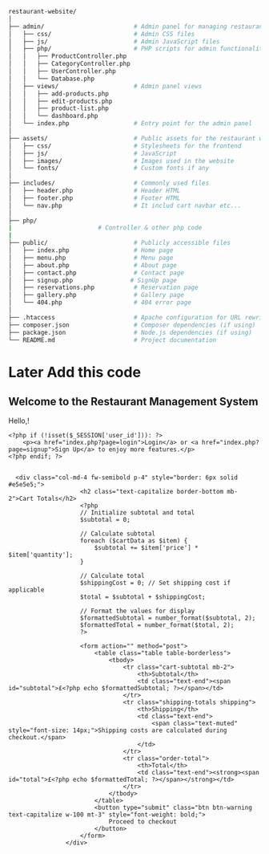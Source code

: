 ```bash
restaurant-website/
│
├── admin/                         # Admin panel for managing restaurant content
│   ├── css/                       # Admin CSS files
│   ├── js/                        # Admin JavaScript files
│   ├── php/                       # PHP scripts for admin functionalities
│   │   ├── ProductController.php
│   │   ├── CategoryController.php
│   │   ├── UserController.php
│   │   └── Database.php
│   ├── views/                     # Admin panel views
│   │   ├── add-products.php
│   │   ├── edit-products.php
│   │   ├── product-list.php
│   │   └── dashboard.php
│   └── index.php                  # Entry point for the admin panel
│
├── assets/                        # Public assets for the restaurant website
│   ├── css/                       # Stylesheets for the frontend
│   ├── js/                        # JavaScript
│   ├── images/                    # Images used in the website
│   └── fonts/                     # Custom fonts if any
│
├── includes/                      # Commonly used files
│   ├── header.php                 # Header HTML
│   ├── footer.php                 # Footer HTML
│   └── nav.php                    # It includ cart navbar etc...
│
├── php/
|                        # Controller & other php code
|
├── public/                        # Publicly accessible files
│   ├── index.php                  # Home page
│   ├── menu.php                   # Menu page
│   ├── about.php                  # About page
│   ├── contact.php                # Contact page
│   ├── signup.php                # SignUp page
│   ├── reservations.php           # Reservation page
│   ├── gallery.php                # Gallery page
│   └── 404.php                    # 404 error page
│
├── .htaccess                      # Apache configuration for URL rewriting
├── composer.json                  # Composer dependencies (if using)
├── package.json                   # Node.js dependencies (if using)
└── README.md                      # Project documentation
```

<h1>Later Add this code</h1>
  <h2>Welcome to the Restaurant Management System</h2>
    <p>Hello,<?php
                // Check if the user is logged in and display the username or a default message
                echo isset($_SESSION['username']) ? htmlspecialchars($_SESSION['username']) : 'Guest';
                ?>!
    </p>

    <?php if (!isset($_SESSION['user_id'])): ?>
        <p><a href="index.php?page=login">Login</a> or <a href="index.php?page=signup">Sign Up</a> to enjoy more features.</p>
    <?php endif; ?>


      <div class="col-md-4 fw-semibold p-4" style="border: 6px solid #e5e5e5;">
                        <h2 class="text-capitalize border-bottom mb-2">Cart Totals</h2>
                        <?php
                        // Initialize subtotal and total
                        $subtotal = 0;

                        // Calculate subtotal
                        foreach ($cartData as $item) {
                            $subtotal += $item['price'] * $item['quantity'];
                        }

                        // Calculate total
                        $shippingCost = 0; // Set shipping cost if applicable
                        $total = $subtotal + $shippingCost;

                        // Format the values for display
                        $formattedSubtotal = number_format($subtotal, 2);
                        $formattedTotal = number_format($total, 2);
                        ?>

                        <form action="" method="post">
                            <table class="table table-borderless">
                                <tbody>
                                    <tr class="cart-subtotal mb-2">
                                        <th>Subtotal</th>
                                        <td class="text-end"><span id="subtotal">£<?php echo $formattedSubtotal; ?></span></td>
                                    </tr>
                                    <tr class="shipping-totals shipping">
                                        <th>Shipping</th>
                                        <td class="text-end">
                                            <span class="text-muted" style="font-size: 14px;">Shipping costs are calculated during checkout.</span>
                                        </td>
                                    </tr>
                                    <tr class="order-total">
                                        <th>Total</th>
                                        <td class="text-end"><strong><span id="total">£<?php echo $formattedTotal; ?></span></strong></td>
                                    </tr>
                                </tbody>
                            </table>
                            <button type="submit" class="btn btn-warning text-capitalize w-100 mt-3" style="font-weight: bold;">
                                Proceed to checkout
                            </button>
                        </form>
                    </div>
